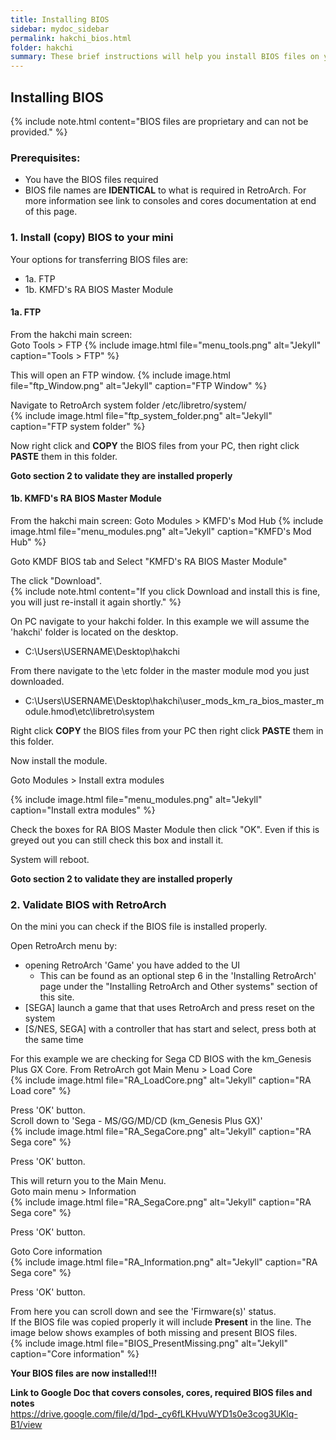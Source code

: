 ```yaml
---
title: Installing BIOS
sidebar: mydoc_sidebar
permalink: hakchi_bios.html
folder: hakchi
summary: These brief instructions will help you install BIOS files on your mini.
---
```


## Installing BIOS
{% include note.html content="BIOS files are proprietary and can not be provided." %}  

### Prerequisites:
 - You have the BIOS files required
 - BIOS file names are **IDENTICAL** to what is required in RetroArch.  For more information see link to consoles and cores documentation at end of this page.

### 1. Install (copy) BIOS to your mini  
  Your options for transferring BIOS files are:
 - 1a.  FTP
 - 1b.  KMFD's RA BIOS Master Module

#### 1a. FTP
From the hakchi main screen:  
Goto Tools > FTP
{% include image.html file="menu_tools.png"  alt="Jekyll" caption="Tools > FTP" %}  

This will open an FTP window.
{% include image.html file="ftp_Window.png"  alt="Jekyll" caption="FTP Window" %}  

Navigate to RetroArch system folder /etc/libretro/system/  
{% include image.html file="ftp_system_folder.png"  alt="Jekyll" caption="FTP system folder" %}  

 Now right click and **COPY** the BIOS files from your PC, then right click **PASTE** them in this folder.

 **Goto section 2 to validate they are installed properly**  

#### 1b.  KMFD's RA BIOS Master Module
From the hakchi main screen:
Goto Modules > KMFD's Mod Hub
{% include image.html file="menu_modules.png"  alt="Jekyll" caption="KMFD's Mod Hub" %}

Goto KMDF BIOS tab and Select "KMFD's RA BIOS Master Module"

The click "Download".  
{% include note.html content="If you click Download and install this is fine, you will just re-install it again shortly." %}  

On PC navigate to your hakchi folder.  In this example we will assume the 'hakchi' folder is located on the desktop.  
 - C:\Users\USERNAME\Desktop\hakchi

From there navigate to the \etc folder in the master module mod you just downloaded.  
- C:\Users\USERNAME\Desktop\hakchi\user_mods\_km_ra_bios_master_module.hmod\etc\libretro\system  

Right click **COPY** the BIOS files from your PC then right click **PASTE** them in this folder.

Now install the module.  

Goto Modules > Install extra modules  

{% include image.html file="menu_modules.png"  alt="Jekyll" caption="Install extra modules" %}  

Check the boxes for RA BIOS Master Module then click "OK".  Even if this is greyed out you can still check this box and install it.

System will reboot.  

 **Goto section 2 to validate they are installed properly**

### 2.  Validate BIOS with RetroArch

On the mini you can check if the BIOS file is installed properly.

Open RetroArch menu by:
- opening RetroArch 'Game' you have added to the UI   
  - This can be found as an optional step 6 in the 'Installing RetroArch' page under the "Installing RetroArch and Other systems" section of this site.  
- [SEGA] launch a game that that uses RetroArch and press reset on the system  
- [S/NES, SEGA] with a controller that has start and select, press both at the same time


For this example we are checking for Sega CD BIOS with the km_Genesis Plus GX Core.
From RetroArch got Main Menu > Load Core  
{% include image.html file="RA_LoadCore.png"  alt="Jekyll" caption="RA Load core" %}  

Press 'OK' button.  
Scroll down to 'Sega - MS/GG/MD/CD (km_Genesis Plus GX)'  
{% include image.html file="RA_SegaCore.png"  alt="Jekyll" caption="RA Sega core" %}

Press 'OK' button.  

This will return you to the Main Menu.  
Goto main menu > Information  
{% include image.html file="RA_SegaCore.png"  alt="Jekyll" caption="RA Sega core" %}

Press 'OK' button.  

Goto Core information  
{% include image.html file="RA_Information.png"  alt="Jekyll" caption="RA Sega core" %}

Press 'OK' button.

From here you can scroll down and see the 'Firmware(s)' status.  
If the BIOS file was copied properly it will include **Present** in the line.  The image below shows examples of both missing and present BIOS files.  
{% include image.html file="BIOS_PresentMissing.png"  alt="Jekyll" caption="Core information" %}   

**Your BIOS files are now installed!!!**

**Link to Google Doc that covers consoles, cores, required BIOS files and notes**  
<https://drive.google.com/file/d/1pd-_cy6fLKHvuWYD1s0e3cog3UKlq-B1/view>
